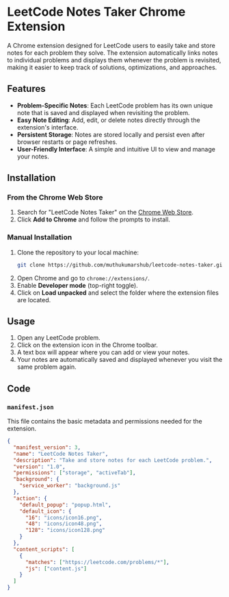 # LeetCode Notes Taker Chrome Extension

A Chrome extension designed for LeetCode users to easily take and store notes for each problem they solve. The extension automatically links notes to individual problems and displays them whenever the problem is revisited, making it easier to keep track of solutions, optimizations, and approaches.

## Features

- **Problem-Specific Notes**: Each LeetCode problem has its own unique note that is saved and displayed when revisiting the problem.
- **Easy Note Editing**: Add, edit, or delete notes directly through the extension's interface.
- **Persistent Storage**: Notes are stored locally and persist even after browser restarts or page refreshes.
- **User-Friendly Interface**: A simple and intuitive UI to view and manage your notes.

## Installation

### From the Chrome Web Store
1. Search for "LeetCode Notes Taker" on the [Chrome Web Store](link-to-extension).
2. Click **Add to Chrome** and follow the prompts to install.

### Manual Installation
1. Clone the repository to your local machine:
    ```bash
    git clone https://github.com/muthukumarshub/leetcode-notes-taker.git
    ```
2. Open Chrome and go to `chrome://extensions/`.
3. Enable **Developer mode** (top-right toggle).
4. Click on **Load unpacked** and select the folder where the extension files are located.

## Usage

1. Open any LeetCode problem.
2. Click on the extension icon in the Chrome toolbar.
3. A text box will appear where you can add or view your notes.
4. Your notes are automatically saved and displayed whenever you visit the same problem again.

## Code

### `manifest.json`

This file contains the basic metadata and permissions needed for the extension.

```json
{
  "manifest_version": 3,
  "name": "LeetCode Notes Taker",
  "description": "Take and store notes for each LeetCode problem.",
  "version": "1.0",
  "permissions": ["storage", "activeTab"],
  "background": {
    "service_worker": "background.js"
  },
  "action": {
    "default_popup": "popup.html",
    "default_icon": {
      "16": "icons/icon16.png",
      "48": "icons/icon48.png",
      "128": "icons/icon128.png"
    }
  },
  "content_scripts": [
    {
      "matches": ["https://leetcode.com/problems/*"],
      "js": ["content.js"]
    }
  ]
}
